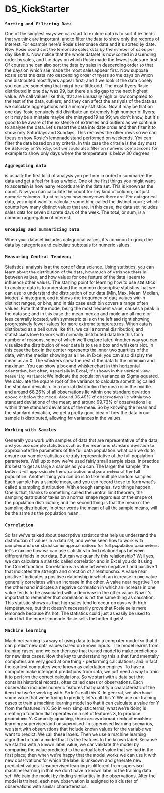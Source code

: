 # DS_KickStarter

### `Sorting and Filtering Data`
One of the simplest ways we can start to explore data is to sort it by fields
that we think are important, and to filter the data to show only the records
of interest. For example here's Rosie's lemonade data and it's sorted by date.
Now Rosie could sort the lemonade sales data by the number of sales per day like this.
Now notice that the whole dataset is now sorted in ascending order by sales, and
the days on which Rosie made the fewest sales are first. Of course she can also
sort the data by sales in descending order so that the days on which she made
the most sales appear first. Now suppose Rosie sorts the data into
descending order of flyers so the days on which she distributed most flyers
appear first; and if we look at the data closely you can see something that might
be a little odd. The most flyers Rosie distributed in one day was 99, but
there's a big gap to the next highest value. We call values like this, that are
unusually high or low compared to the rest of the data, outliers; and they can
affect the analysis of the data as we calculate aggregations and summary
statistics. Now it may be that on one day Rosie genuinely did distribute an
extremely high number of flyers; or it may be a mistake maybe she mistyped
19 as 99; we don't know, but it's good to be aware of the existence of extremes
and outliers as we continue to analyze the data.
Let's resort the data into date order and then filter it to show only
Saturdays and Sundays. This removes the other rows so we can focus on how
Rosie's lemonade stand performed on weekends. You can filter the data based
on any criteria. In this case the criteria is the day must be Saturday or
Sunday, but we could also filter on numeric comparisons for example to show
only days where the temperature is below 30 degrees.



 ### `Aggregating data`
  is usually the first kind of analysis you perform in order to summarize the data and get a feel for it as a whole. One of the first things you might want to ascertain is how many records are in the data set. This is known as the count. Now
you can calculate the count for any kind of column, not just numeric columns. It just tells you how many rows there are. For categorical data, you might want to calculate something called the distinct count; which counts how many distinct values that are. In this case, the data set includes sales data for seven
discrete days of the week. The total, or sum, is a common aggregation of interest.

### `Grouping and Summarizing Data`
When your dataset includes categorical values, it's common to group the data by
categories and calculate subtotals for numeric values.

 ### `Measuring Central Tendency`

 Statistical analysis is at the core of data science. Using statistics, you can learn about the distribution of the data, how much of variance there is between values, and how values for one feature of the data I seem to influence other
values. The starting point for learning how to use statistics to analyze data is to understand the common descriptive statistics that we can use to understand the distribution of our data.(Min, Max, Mean, Median, Mode). A histogram, and it shows the frequency of data values within distinct ranges, or bins; and in this case each bin covers a range of ten values. Note that the mode, being the most frequent value, causes a peak in the data set; and in this case the mean median and mode are all more or less centrally located, with symmetric tails on the left and right showing progressively fewer values for more extreme temperatures.
When data is distributed as a bell curve like this, we call a normal distribution; and statisticians love to work with normally distributed data like this for a number of reasons, some of which we'll explore later. Another way you can visualize the distribution of your data is to use a box and whiskers plot. In this case the box in the center represents the inner two quartiles of the data, with the median showing as a line. in Excel you can also display the mean as an X.
The whiskers show the rest of the data to the minimum and maximum. You can show a box and whisker chart in this horizontal orientation, but often, especially in Excel, it's shown in this vertical view. `Measuring Variance`: We indicate the population variance as Sigma-squared. We calculate the square root of the
variance to calculate something called the standard deviation.  In a normal distribution the mean is in the middle
and around 68.26% of all observations lie within one standard
deviation above or below the mean. Around 95.45% of observations
lie within two standard deviations of the mean;
and around 99.73% of observations lie within three standard deviations of the
mean. So by knowing the mean and the standard deviation, we get a pretty good
idea of how the data in our sample is distributed, allowing for variances in
the values.
 ### `Working with Samples`
  Generally you work with samples of data that are representative
of the data, and you use sample statistics such as the mean and standard
deviation to approximate the parameters of the full data population. what can we do to ensure our sample statistics are truly representative of
the full population parameters. Well up to now we've used fairly small sample
sizes. In practice it's best to get as large a sample as you can. The larger the
sample, the better it will approximate the distribution and parameters of the
full population. Another thing you can do is to take multiple random samples. Each
sample has a sample mean, and you can record these to form what's called a
sampling distribution. With enough samples, two things happen. One is that,
thanks to something called the central limit theorem, the sampling distribution
takes on a normal shape regardless of the shape of the population distribution;
and the second thing is that the mean of the sampling distribution, in other words
the mean of all the sample means, will be the same as the population mean.

### `Correlation`
So far we've talked about descriptive statistics that help us understand the
distribution of values in a data set, and we've seen how to work with samples and
use statistics as approximations for full population parameters. let's examine how we can use statistics to find relationships between
different fields in our data. 
 But can we quantify
this relationship? Well yes, we can calculate a statistic called correlation
and in Excel you do it using the Correl function. Correlation is a value between
negative 1 and positive 1 that indicates the strength and direction of a
relationship. A value near positive 1 indicates a positive relationship in
which an increase in one value generally correlates with an increase in the other. A
value near negative 1 on the other hand indicates a negative correlation in
which an increase in one value tends to be associated with a decrease in the
other value.  Now it's important to remember that correlation
is not the same thing as causation.
This statistic shows us that high sales tend
to occur on days with high temperatures, but that doesn't necessarily prove that
Rosie sells more lemonade because it's hot. The statistics could just as easily
be used to claim that the more lemonade Rosie sells the hotter it gets!

### `Machine learning`
Machine learning is a way of using data to train a computer model so that it can
predict new data values based on known inputs. The model learns from training
cases, and we can then use that trained model to make predictions for new data
cases. Now the key to understanding this is that fundamentally computers are very
good at one thing - performing calculations; and in fact the earliest
computers were known as calculation engines. To have a computer make
intelligent predictions from data, we just need a way to train it to perform
the correct calculations. So we start with a data set that contains historical
records, often called cases or observations. Each observation includes
numeric features that quantify a characteristic of the item that we're
working with. So let's call this X. In general, we also have some value that
we're trying to predict; let's call this Y. We use our training cases to train a
machine learning model so that it can calculate a value for Y from the
features in X. So in very simplistic terms, what we're doing is creating a
function that operates on a set of features X, to produce predictions Y.
Generally speaking, there are two broad kinds of machine learning: supervised and
unsupervised. In supervised learning scenarios, we start with observations
that include known values for the variable we want to predict. We call
these labels. Then we use a machine learning algorithm to train a model that
fits the features to the known label. Because we started with a known label
value, we can validate the model by comparing the value predicted to the
actual label value that we had in the first place; then when we're happy that
the model works we can use it with new observations for which the label is
unknown and generate new predicted values. Unsupervised learning is
different from supervised machine learning in that we don't have a known
label in the training data set. We train the model by finding similarities in the
observations.
After the model is trained, each new observation is assigned to a cluster of
observations with similar characteristics.

